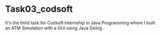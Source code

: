 # Task03_codsoft
It's the third task for Codsoft internship in Java Programming where I built an ATM Simulation with a GUI using Java Swing .
